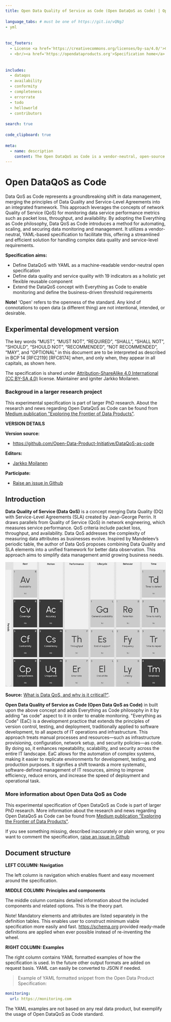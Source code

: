 ```yaml
---
title: Open Data Quality of Service as Code (Open DataQoS as Code) | Open Data Product Initiative

language_tabs: # must be one of https://git.io/vQNgJ
- yml


toc_footers:
  - License <a href='https://creativecommons.org/licenses/by-sa/4.0/'>CC BY-SA 4.0</a>
  - <br/><a href='https://opendataproducts.org'>Specification home</a>


includes:
  - dataqos
  - availability
  - conformity
  - completeness
  - errorrate
  - todo
  - helloworld
  - contributors

search: true

code_clipboard: true

meta:
  - name: description
    content: The Open DataQoS as Code is a vendor-neutral, open-source machine-readable data product quality and service metadata model. It applies Everything as Code philosophy into the data products.  
---
```


# Open DataQoS as Code

Data QoS as Code represents a groundbreaking shift in data management, merging the principles of Data Quality and Service-Level Agreements into an integrated framework. This approach leverages the concepts of network Quality of Service (QoS) for monitoring data service performance metrics such as packet loss, throughput, and availability. By adopting the Everything as Code philosophy, Data QoS as Code introduces a method for automating, scaling, and securing data monitoring and management. It utilizes a vendor-neutral, YAML-based specification to facilitate this, offering a streamlined and efficient solution for handling complex data quality and service-level requirements.

**Specification aims:**

* Define DataQoS with YAML as a machine-readable vendor-neutral open specification
* Define data quality and service quality with 19 indicators as a holistic yet flexible reusable component
* Extend the DataQoS concept with Everything as Code to enable monitoring and define the business-driven threshold requirements

**Note!** 'Open' refers to the openness of the standard. Any kind of connotations to open data (a different thing) are not intentional, intended, or desirable.

## Experimental development version 

The key words “MUST”, “MUST NOT”, “REQUIRED”, “SHALL”, “SHALL NOT”, “SHOULD”, “SHOULD NOT”, “RECOMMENDED”, “NOT RECOMMENDED”, “MAY”, and “OPTIONAL” in this document are to be interpreted as described in BCP 14 [RFC2119] [RFC8174] when, and only when, they appear in all capitals, as shown here.

The specification is shared under <a href='https://creativecommons.org/licenses/by-sa/4.0/'>Attribution-ShareAlike 4.0 International (CC BY-SA 4.0)</a> license. Maintainer and igniter Jarkko Moilanen. 

### Backgroud in a larger research project 

This experimental specification is part of larger PhD research. About the research and news regarding Open DataQoS as Code can be found from <a href="https://medium.com/exploring-the-frontier-of-data-products">Medium publication "Exploring the Frontier of Data Products"</a>. 


**VERSION DETAILS**

**Version source:**

* <a href="https://github.com/Open-Data-Product-Initiative/DataQoS-as-code">https://github.com/Open-Data-Product-Initiative/DataQoS-as-code</a>



**Editors:**

* <a href="https://www.linkedin.com/in/jarkkomoilanen/">Jarkko Moilanen</a>


**Participate:**

* [Raise an issue in Github](https://github.com/Open-Data-Product-Initiative/DataQoS-as-code/issues)

## Introduction

**Data Quality of Service (Data QoS)** is a concept merging Data Quality (DQ) with Service-Level Agreements (SLA) created by Jean-George Perrin. It draws parallels from Quality of Service (QoS) in network engineering, which measures service performance. QoS criteria include packet loss, throughput, and availability. Data QoS addresses the complexity of measuring data attributes as businesses evolve. Inspired by Mandeleev’s periodic table, the author of Data QoS proposes combining Data Quality and SLA elements into a unified framework for better data observation. This approach aims to simplify data management amid growing business needs.

![Data QoS model by Jean-George Perrin](https://raw.githubusercontent.com/Open-Data-Product-Initiative/DataQoS-as-code/main/source/images/dataqos.png)

**Source:** <a href="https://medium.com/profitoptics/what-is-data-qos-and-why-is-it-critical-c524b81e3cc1">What is Data QoS, and why is it critical?"</a>. 


**Open Data Quality of Service as Code (Open Data QoS as Code)** in built upon the above concept and adds Everything as Code philosophy in it by adding "as code" aspect to it in order to enable monitoring. "Everything as Code" (EaC) is a development practice that extends the principles of version control, testing, and deployment, traditionally applied to software development, to all aspects of IT operations and infrastructure. This approach treats manual processes and resources—such as infrastructure provisioning, configuration, network setup, and security policies—as code. By doing so, it enhances repeatability, scalability, and security across the entire IT landscape. EaC allows for the automation of complex systems, making it easier to replicate environments for development, testing, and production purposes. It signifies a shift towards a more systematic, software-defined management of IT resources, aiming to improve efficiency, reduce errors, and increase the speed of deployment and operational task. 

### More information about Open Data QoS as Code

This experimental specification of Open DataQoS as Code is part of larger PhD research. More information about the research and news regarding Open DataQoS as Code can be found from <a href="https://medium.com/exploring-the-frontier-of-data-products">Medium publication "Exploring the Frontier of Data Products"</a>. 

If you see something missing, described inaccurately or plain wrong, or you want to comment the specification, [raise an issue in Github](https://github.com/Open-Data-Product-Initiative/DataQoS-as-code/issues)

## Document structure

**LEFT COLUMN: Navigation**

The left column is navigation which enables fluent and easy movement around the specification. 

**MIDDLE COLUMN: Principles and components**

The middle column contains detailed information about the included components and related options. This is the theory part. 

Note! Mandatory elements and attributes are listed separately in the definition tables. This enables user to construct minimum viable specification more easily and fast. https://schema.org provided ready-made definitions are applied when ever possible instead of re-inventing the wheel. 

**RIGHT COLUMN: Examples**

The right column contains YAML formatted examples of how the specification is used. In the future other output formats are added on request basis. YAML can easily be converted to JSON if needed. 

> Example of YAML formatted snippet from the Open Data Product Specification:

```yml
monitoring:
  url: https://monitoring.com
```


<aside class="notice">
The YAML examples are not based on any real data product, but exemplify the usage of Open DataQoS as Code standard. 

</aside>



